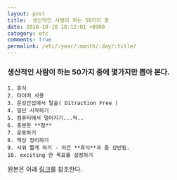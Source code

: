 ```yaml
---
layout: post
title:  생산적인 사람이 하는 50가지 중
date: 2018-10-10 10:12:01 +0900
category: etc
comments: true
permalink: /etc/:year/:month/:day/:title/
---
```


### 생산적인 사람이 하는 50가지 중에 몇가지만 뽑아 본다.

``` 
1. 휴식
2. 타이머 사용
3. 온갖간섭에서 탈출( Ditraction Free )
4. 일단 시작하기
5. 컴퓨터에서 멀어지기...헉..
6. 충분한 **잠**
7. 운동하기
8. 책상 정리하기
9. 샤워 짧게 하기 - 이건 **휴식**과 좀 상반됨.
10. exciting 한 목표를 설정하기
```

원본은 아래 [링크][1]를 참조한다.

  [1]: http://www.lifehack.org/articles/productivity/50-things-highly-productive-people-differently.html